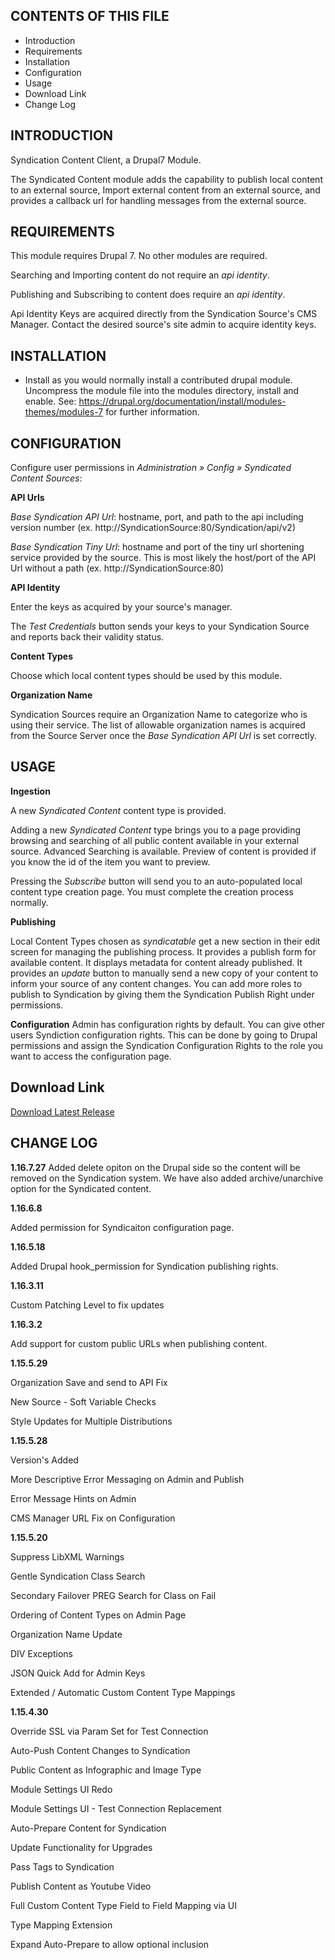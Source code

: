 CONTENTS OF THIS FILE
---------------------
* Introduction
* Requirements
* Installation
* Configuration
* Usage
* Download Link
* Change Log

INTRODUCTION
------------
Syndication Content Client, a Drupal7 Module.

The Syndicated Content module adds the capability to publish local content to an external source, Import external content from an external source, and provides a callback url for handling messages from the external source.

REQUIREMENTS
------------
This module requires Drupal 7. No other modules are required.

Searching and Importing content do not require an *api identity*.

Publishing and Subscribing to content does require an *api identity*.

Api Identity Keys are acquired directly from the Syndication Source's CMS Manager. Contact the desired source's site admin to acquire identity keys.


INSTALLATION
------------
* Install as you would normally install a contributed drupal module. Uncompress the module file into the modules directory, install and enable. See:
   https://drupal.org/documentation/install/modules-themes/modules-7
   for further information.

CONFIGURATION
-------------
Configure user permissions in *Administration » Config » Syndicated Content Sources*:

**API Urls**

*Base Syndication API Url*: hostname, port, and path to the api including version number (ex. http://SyndicationSource:80/Syndication/api/v2)

*Base Syndication Tiny Url*: hostname and port of the tiny url shortening service provided by the source. This is most likely the host/port of the API Url without a path (ex. http://SyndicationSource:80)

**API Identity**

Enter the keys as acquired by your source's manager.

The *Test Credentials* button sends  your keys to your Syndication Source and reports back their validity status.

**Content Types**

Choose which local content types should be used by this module.

**Organization Name**

Syndication Sources require an Organization Name to categorize who is using their service. The list of allowable organization names is acquired from the Source Server once the *Base Syndication API Url* is set correctly.

USAGE
------------
**Ingestion**

A new *Syndicated Content* content type is provided.

Adding a new *Syndicated Content* type brings you to a page providing browsing and searching of all public content available in your external source. Advanced Searching is available. Preview of content is provided if you know the id of the item you want to preview.

Pressing the *Subscribe* button will send you to an auto-populated local content type creation page. You must complete the creation process normally.

**Publishing**

Local Content Types chosen as *syndicatable* get a new section in their edit screen for managing the publishing process. It provides a publish form for available content. It displays metadata for content already published. It provides an *update* button to manually send a new copy of your content to inform your source of any content changes. You can add more roles to publish to Syndication by giving them the Syndication Publish Right under permissions.

**Configuration**
Admin has configuration rights by default. You can give other users Syndiction configuration rights. This can be done by going to Drupal permissions and assign the Syndication Configuration Rights to the role you want to access the configuration page.

Download Link
----------------------
[Download Latest Release](https://github.com/HHS/syndication/blob/master/binaries/syndication-client-drupal7-module.1.16.3.2.zip?raw=true)

CHANGE LOG
------------

**1.16.7.27**
Added delete opiton on the Drupal side so the content will be removed on the Syndication system. We have 
also added archive/unarchive option for the Syndicated content.

**1.16.6.8**

Added permission for Syndicaiton configuration page.

**1.16.5.18**

Added Drupal hook_permission for Syndication publishing rights.

**1.16.3.11**

Custom Patching Level to fix updates

**1.16.3.2**

Add support for custom public URLs when publishing content.

**1.15.5.29**

Organization Save and send to API Fix

New Source - Soft Variable Checks

Style Updates for Multiple Distributions

**1.15.5.28**

Version's Added

More Descriptive Error Messaging on Admin and Publish

Error Message Hints on Admin

CMS Manager URL Fix on Configuration

**1.15.5.20**

Suppress LibXML Warnings

Gentle Syndication Class Search

Secondary Failover PREG Search for Class on Fail

Ordering of Content Types on Admin Page

Organization Name Update

DIV Exceptions

JSON Quick Add for Admin Keys

Extended / Automatic Custom Content Type Mappings

**1.15.4.30**

Override SSL via Param Set for Test Connection

Auto-Push Content Changes to Syndication

Public Content as Infographic and Image Type

Module Settings UI Redo

Module Settings UI - Test Connection Replacement

Auto-Prepare Content for Syndication

Update Functionality for Upgrades

Pass Tags to Syndication

Publish Content as Youtube Video

Full Custom Content Type Field to Field Mapping via UI

Type Mapping Extension

Expand Auto-Prepare to allow optional inclusion
